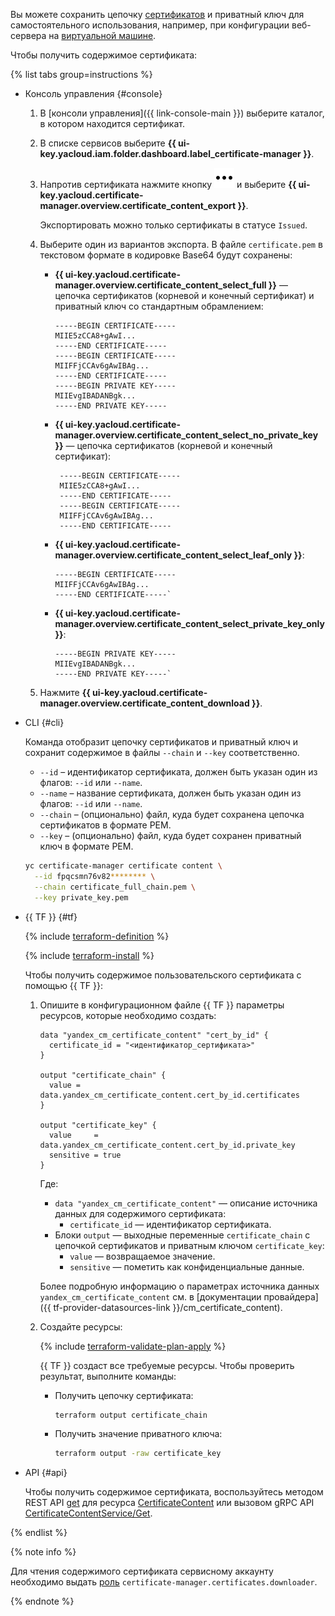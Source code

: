 Вы можете сохранить цепочку [сертификатов](../../certificate-manager/concepts/index.md) и приватный ключ для самостоятельного использования, например, при конфигурации веб-сервера на [виртуальной машине](../../compute/concepts/vm.md).

Чтобы получить содержимое сертификата:

{% list tabs group=instructions %}

- Консоль управления {#console}

    1. В [консоли управления]({{ link-console-main }}) выберите каталог, в котором находится сертификат.
    1. В списке сервисов выберите **{{ ui-key.yacloud.iam.folder.dashboard.label_certificate-manager }}**.
    1. Напротив сертификата нажмите кнопку ![image](../../_assets/console-icons/ellipsis.svg) и выберите **{{ ui-key.yacloud.certificate-manager.overview.certificate_content_export }}**.

       Экспортировать можно только сертификаты в статусе `Issued`.
    1. Выберите один из вариантов экспорта. В файле `certificate.pem` в текстовом формате в кодировке Base64 будут сохранены:
       * **{{ ui-key.yacloud.certificate-manager.overview.certificate_content_select_full }}** — цепочка сертификатов (корневой и конечный сертификат) и приватный ключ со стандартным обрамлением:
          ```text
          -----BEGIN CERTIFICATE-----
          MIIE5zCCA8+gAwI...
          -----END CERTIFICATE-----
          -----BEGIN CERTIFICATE-----
          MIIFFjCCAv6gAwIBAg...
          -----END CERTIFICATE-----
          -----BEGIN PRIVATE KEY-----
          MIIEvgIBADANBgk...
          -----END PRIVATE KEY-----
          ```

       * **{{ ui-key.yacloud.certificate-manager.overview.certificate_content_select_no_private_key }}** — цепочка сертификатов (корневой и конечный сертификат):
         ```text
          -----BEGIN CERTIFICATE-----
          MIIE5zCCA8+gAwI...
          -----END CERTIFICATE-----
          -----BEGIN CERTIFICATE-----
          MIIFFjCCAv6gAwIBAg...
          -----END CERTIFICATE-----
          ```

       * **{{ ui-key.yacloud.certificate-manager.overview.certificate_content_select_leaf_only }}**:
           ```text
          -----BEGIN CERTIFICATE-----
          MIIFFjCCAv6gAwIBAg...
          -----END CERTIFICATE-----`
          ```
       * **{{ ui-key.yacloud.certificate-manager.overview.certificate_content_select_private_key_only }}**:
          ```text
          -----BEGIN PRIVATE KEY-----
          MIIEvgIBADANBgk...
          -----END PRIVATE KEY-----`
          ```

    1. Нажмите **{{ ui-key.yacloud.certificate-manager.overview.certificate_content_download }}**.

- CLI {#cli}

  Команда отобразит цепочку сертификатов и приватный ключ и сохранит содержимое в файлы `--chain` и `--key` соответственно.
  * `--id` – идентификатор сертификата, должен быть указан один из флагов: `--id` или `--name`.
  * `--name` – название сертификата, должен быть указан один из флагов: `--id` или `--name`.
  * `--chain` – (опционально) файл, куда будет сохранена цепочка сертификатов в формате PEM.
  * `--key` – (опционально) файл, куда будет сохранен приватный ключ в формате PEM.

  ```bash
  yc certificate-manager certificate content \
    --id fpqcsmn76v82******** \
    --chain certificate_full_chain.pem \
    --key private_key.pem
  ```

- {{ TF }} {#tf}

  {% include [terraform-definition](../../_tutorials/_tutorials_includes/terraform-definition.md) %}

  {% include [terraform-install](../../_includes/terraform-install.md) %}

  Чтобы получить содержимое пользовательского сертификата с помощью {{ TF }}:
  1. Опишите в конфигурационном файле {{ TF }} параметры ресурсов, которые необходимо создать:

     
     ```hcl
     data "yandex_cm_certificate_content" "cert_by_id" {
       certificate_id = "<идентификатор_сертификата>"
     }

     output "certificate_chain" {
       value = data.yandex_cm_certificate_content.cert_by_id.certificates
     }

     output "certificate_key" {
       value     = data.yandex_cm_certificate_content.cert_by_id.private_key
       sensitive = true
     }
     ```


     Где:
     * `data "yandex_cm_certificate_content"` — описание источника данных для содержимого сертификата:
       * `certificate_id` — идентификатор сертификата.
     * Блоки `output` — выходные переменные `certificate_chain` с цепочкой сертификатов и приватным ключом `certificate_key`:
       * `value` — возвращаемое значение.
       * `sensitive` — пометить как конфиденциальные данные.

     Более подробную информацию о параметрах источника данных `yandex_cm_certificate_content` см. в [документации провайдера]({{ tf-provider-datasources-link }}/cm_certificate_content).
  1. Создайте ресурсы:

     {% include [terraform-validate-plan-apply](../../_tutorials/_tutorials_includes/terraform-validate-plan-apply.md) %}

     {{ TF }} создаст все требуемые ресурсы. Чтобы проверить результат, выполните команды:
     * Получить цепочку сертификата:

       ```bash
       terraform output certificate_chain
       ```

     * Получить значение приватного ключа:

       ```bash
       terraform output -raw certificate_key
       ```

- API {#api}

  Чтобы получить содержимое сертификата, воспользуйтесь методом REST API [get](../../certificate-manager/api-ref/CertificateContent/get.md) для ресурса [CertificateContent](../../certificate-manager/api-ref/CertificateContent/) или вызовом gRPC API [CertificateContentService/Get](../../certificate-manager/api-ref/grpc/CertificateContent/get.md).

{% endlist %}

{% note info %}

Для чтения содержимого сертификата сервисному аккаунту необходимо выдать [роль](../../iam/concepts/access-control/roles.md) `certificate-manager.certificates.downloader`.

{% endnote %}